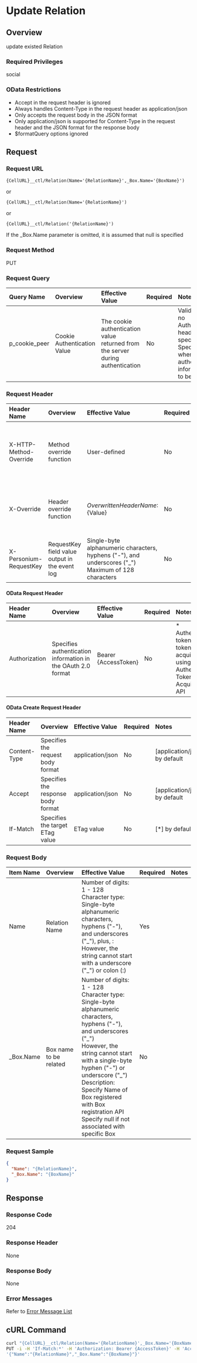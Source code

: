 # Update Relation

## Overview

update existed Relation

### Required Privileges

social

### OData Restrictions

* Accept in the request header is ignored
* Always handles Content-Type in the request header as application/json
* Only accepts the request body in the JSON format
* Only application/json is supported for Content-Type in the request header and the JSON format for the response body
* $formatQuery options ignored


## Request

### Request URL

```
{CellURL}__ctl/Relation(Name='{RelationName}',_Box.Name='{BoxName}')
```

or

```
{CellURL}__ctl/Relation(Name='{RelationName}')
```

or

```
{CellURL}__ctl/Relation('{RelationName}')
```

If the \_Box.Name parameter is omitted, it is assumed that null is specified

### Request Method

PUT

### Request Query

|Query Name|Overview|Effective Value|Required|Notes|
|:--|:--|:--|:--|:--|
|p_cookie_peer|Cookie Authentication Value|The cookie authentication value returned from the server during authentication|No|Valid only if no Authorization header specified<br>Specify this when cookie authentication information is to be used|

### Request Header

|Header Name|Overview|Effective Value|Required|Notes|
|:--|:--|:--|:--|:--|
|X-HTTP-Method-Override|Method override function|User-defined|No|If you specify this value when requesting with the POST method, the specified value will be used as a method.|
|X-Override|Header override function|${OverwrittenHeaderName}:${Value}|No|Overwrite normal HTTP header value. To overwrite multiple headers, specify multiple X-Override headers.|
|X-Personium-RequestKey|RequestKey field value output in the event log|Single-byte alphanumeric characters, hyphens ("-"), and underscores ("_")<br>Maximum of 128 characters|No|PCS-${UNIXtime} by default|

#### OData Request Header

|Header Name|Overview|Effective Value|Required|Notes|
|:--|:--|:--|:--|:--|
|Authorization|Specifies authentication information in the OAuth 2.0 format|Bearer {AccessToken}|No|* Authentication tokens are the tokens acquired using the Authentication Token Acquisition API|

#### OData Create Request Header

|Header Name|Overview|Effective Value|Required|Notes|
|:--|:--|:--|:--|:--|
|Content-Type|Specifies the request body format|application/json|No|[application/json] by default|
|Accept|Specifies the response body format|application/json|No|[application/json] by default|
|If-Match|Specifies the target ETag value|ETag value|No|[*] by default|

### Request Body

|Item Name|Overview|Effective Value|Required|Notes|
|:--|:--|:--|:--|:--|
|Name|Relation Name|Number of digits: 1 - 128<br>Character type: Single-byte alphanumeric characters, hyphens ("-"), and underscores ("\_"), plus, :<br>However, the string cannot start with a underscore ("\_") or colon (:)|Yes||
|_Box.Name|Box name to be related|Number of digits: 1 - 128<br>Character type: Single-byte alphanumeric characters, hyphens ("-"), and underscores ("\_")<br>However, the string cannot start with a single-byte hyphen ("-") or underscore ("\_")<br>Description: Specify Name of Box registered with Box registration API <br>Specify null if not associated with specific Box|No||

### Request Sample

```JSON
{
  "Name": "{RelationName}",
  "_Box.Name": "{BoxName}"
}
```


## Response

### Response Code

204

### Response Header

None

### Response Body

None

### Error Messages

Refer to [Error Message List](004_Error_Messages.md)


## cURL Command

```sh
curl "{CellURL}__ctl/Relation(Name='{RelationName}',_Box.Name='{BoxName}')" -X \
PUT -i -H 'If-Match:*' -H 'Authorization: Bearer {AccessToken}' -H 'Accept: application/json' -d \
'{"Name":"{RelationName}","_Box.Name":"{BoxName}"}'
```


